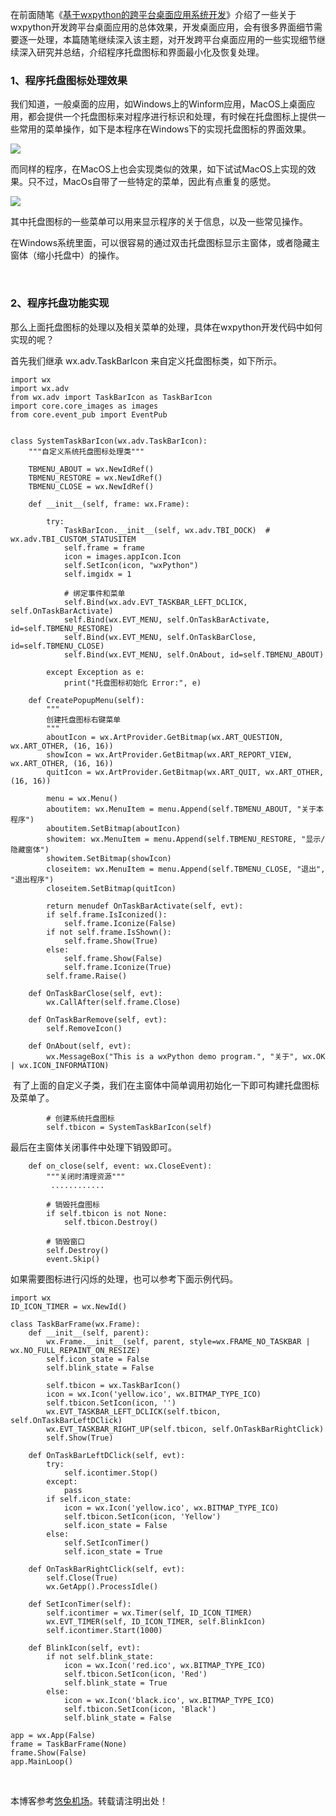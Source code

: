 
在前面随笔《[基于wxpython的跨平台桌面应用系统开发](https://github.com/wuhuacong/p/18512657)》介绍了一些关于wxpython开发跨平台桌面应用的总体效果，开发桌面应用，会有很多界面细节需要逐一处理，本篇随笔继续深入该主题，对开发跨平台桌面应用的一些实现细节继续深入研究并总结，介绍程序托盘图标和界面最小化及恢复处理。


### 1、程序托盘图标处理效果


我们知道，一般桌面的应用，如Windows上的Winform应用，MacOS上桌面应用，都会提供一个托盘图标来对程序进行标识和处理，有时候在托盘图标上提供一些常用的菜单操作，如下是本程序在Windows下的实现托盘图标的界面效果。


![](https://img2024.cnblogs.com/blog/8867/202411/8867-20241101101451608-98919290.png)


而同样的程序，在MacOS上也会实现类似的效果，如下试试MacOS上实现的效果。只不过，MacOs自带了一些特定的菜单，因此有点重复的感觉。


![](https://img2024.cnblogs.com/blog/8867/202411/8867-20241101120541806-1752872032.png)


其中托盘图标的一些菜单可以用来显示程序的关于信息，以及一些常见操作。


在Windows系统里面，可以很容易的通过双击托盘图标显示主窗体，或者隐藏主窗体（缩小托盘中）的操作。  


 


### 2、程序托盘功能实现


那么上面托盘图标的处理以及相关菜单的处理，具体在wxpython开发代码中如何实现的呢？


首先我们继承 wx.adv.TaskBarIcon 来自定义托盘图标类，如下所示。




```
import wx
import wx.adv
from wx.adv import TaskBarIcon as TaskBarIcon
import core.core_images as images
from core.event_pub import EventPub


class SystemTaskBarIcon(wx.adv.TaskBarIcon):
    """自定义系统托盘图标处理类"""

    TBMENU_ABOUT = wx.NewIdRef()
    TBMENU_RESTORE = wx.NewIdRef()
    TBMENU_CLOSE = wx.NewIdRef()

    def __init__(self, frame: wx.Frame):

        try:
            TaskBarIcon.__init__(self, wx.adv.TBI_DOCK)  # wx.adv.TBI_CUSTOM_STATUSITEM
            self.frame = frame
            icon = images.appIcon.Icon
            self.SetIcon(icon, "wxPython")
            self.imgidx = 1

            # 绑定事件和菜单
            self.Bind(wx.adv.EVT_TASKBAR_LEFT_DCLICK, self.OnTaskBarActivate)
            self.Bind(wx.EVT_MENU, self.OnTaskBarActivate, id=self.TBMENU_RESTORE)
            self.Bind(wx.EVT_MENU, self.OnTaskBarClose, id=self.TBMENU_CLOSE)
            self.Bind(wx.EVT_MENU, self.OnAbout, id=self.TBMENU_ABOUT)

        except Exception as e:
            print("托盘图标初始化 Error:", e)

    def CreatePopupMenu(self):
        """
        创建托盘图标右键菜单
        """
        aboutIcon = wx.ArtProvider.GetBitmap(wx.ART_QUESTION, wx.ART_OTHER, (16, 16))
        showIcon = wx.ArtProvider.GetBitmap(wx.ART_REPORT_VIEW, wx.ART_OTHER, (16, 16))
        quitIcon = wx.ArtProvider.GetBitmap(wx.ART_QUIT, wx.ART_OTHER, (16, 16))

        menu = wx.Menu()
        aboutitem: wx.MenuItem = menu.Append(self.TBMENU_ABOUT, "关于本程序")
        aboutitem.SetBitmap(aboutIcon)
        showitem: wx.MenuItem = menu.Append(self.TBMENU_RESTORE, "显示/隐藏窗体")
        showitem.SetBitmap(showIcon)
        closeitem: wx.MenuItem = menu.Append(self.TBMENU_CLOSE, "退出", "退出程序")
        closeitem.SetBitmap(quitIcon)

        return menudef OnTaskBarActivate(self, evt):
        if self.frame.IsIconized():
            self.frame.Iconize(False)
        if not self.frame.IsShown():
            self.frame.Show(True)
        else:
            self.frame.Show(False)
            self.frame.Iconize(True)
        self.frame.Raise()

    def OnTaskBarClose(self, evt):
        wx.CallAfter(self.frame.Close)

    def OnTaskBarRemove(self, evt):
        self.RemoveIcon()

    def OnAbout(self, evt):
        wx.MessageBox("This is a wxPython demo program.", "关于", wx.OK | wx.ICON_INFORMATION)
```


 有了上面的自定义子类，我们在主窗体中简单调用初始化一下即可构建托盘图标及菜单了。




```
        # 创建系统托盘图标
        self.tbicon = SystemTaskBarIcon(self)
```


最后在主窗体关闭事件中处理下销毁即可。




```
    def on_close(self, event: wx.CloseEvent):
        """关闭时清理资源"""
         ............

        # 销毁托盘图标
        if self.tbicon is not None:
            self.tbicon.Destroy()

        # 销毁窗口
        self.Destroy()
        event.Skip()
```


如果需要图标进行闪烁的处理，也可以参考下面示例代码。




```
import wx
ID_ICON_TIMER = wx.NewId()

class TaskBarFrame(wx.Frame):
    def __init__(self, parent):
        wx.Frame.__init__(self, parent, style=wx.FRAME_NO_TASKBAR | wx.NO_FULL_REPAINT_ON_RESIZE)
        self.icon_state = False
        self.blink_state = False

        self.tbicon = wx.TaskBarIcon()
        icon = wx.Icon('yellow.ico', wx.BITMAP_TYPE_ICO)
        self.tbicon.SetIcon(icon, '')
        wx.EVT_TASKBAR_LEFT_DCLICK(self.tbicon, self.OnTaskBarLeftDClick)
        wx.EVT_TASKBAR_RIGHT_UP(self.tbicon, self.OnTaskBarRightClick)
        self.Show(True)

    def OnTaskBarLeftDClick(self, evt):
        try:
            self.icontimer.Stop()
        except:
            pass
        if self.icon_state:
            icon = wx.Icon('yellow.ico', wx.BITMAP_TYPE_ICO)
            self.tbicon.SetIcon(icon, 'Yellow')
            self.icon_state = False
        else:
            self.SetIconTimer()
            self.icon_state = True

    def OnTaskBarRightClick(self, evt):
        self.Close(True)
        wx.GetApp().ProcessIdle()

    def SetIconTimer(self):
        self.icontimer = wx.Timer(self, ID_ICON_TIMER)
        wx.EVT_TIMER(self, ID_ICON_TIMER, self.BlinkIcon)
        self.icontimer.Start(1000)

    def BlinkIcon(self, evt):
        if not self.blink_state:
            icon = wx.Icon('red.ico', wx.BITMAP_TYPE_ICO)
            self.tbicon.SetIcon(icon, 'Red')
            self.blink_state = True
        else:
            icon = wx.Icon('black.ico', wx.BITMAP_TYPE_ICO)
            self.tbicon.SetIcon(icon, 'Black')
            self.blink_state = False

app = wx.App(False)
frame = TaskBarFrame(None)
frame.Show(False)
app.MainLoop()
```


 


 本博客参考[悠兔机场](https://xinnongbo.com)。转载请注明出处！
